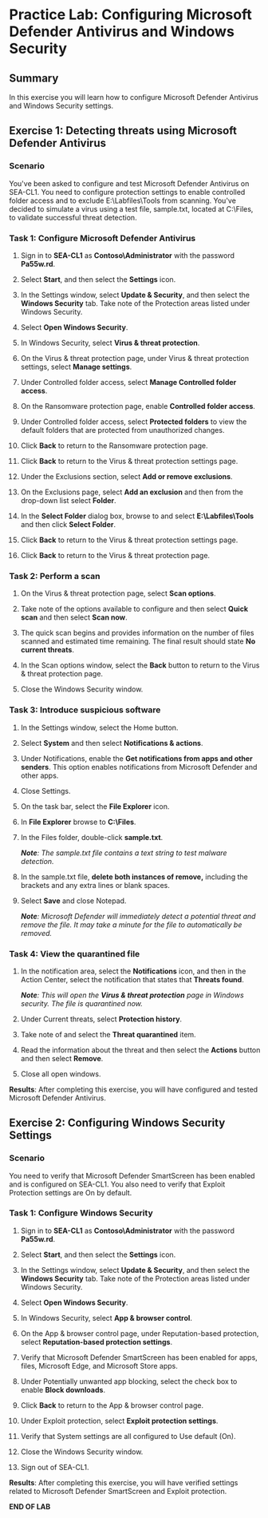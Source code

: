 # Practice Lab: Configuring Microsoft Defender Antivirus and Windows Security

## Summary

In this exercise you will learn how to configure Microsoft Defender Antivirus and Windows Security settings.

## Exercise 1: Detecting threats using Microsoft Defender Antivirus

### Scenario

You've been asked to configure and test Microsoft Defender Antivirus on SEA-CL1. You need to configure protection settings to enable controlled folder access and to exclude E:\\Labfiles\\Tools from scanning. You've decided to simulate a virus using a test file, sample.txt, located at C:\Files, to validate successful threat detection.  

### Task 1: Configure Microsoft Defender Antivirus

1. Sign in to **SEA-CL1** as **Contoso\\Administrator** with the password **Pa55w.rd**.

2. Select **Start**, and then select the **Settings** icon.

3. In the Settings window, select **Update & Security**, and then select the **Windows Security** tab. Take note of the Protection areas listed under Windows Security.

4. Select **Open Windows Security**.

5. In Windows Security, select **Virus & threat protection**.

6. On the Virus & threat protection page, under Virus & threat protection settings, select **Manage settings**.

7. Under Controlled folder access, select **Manage Controlled folder access**.

8. On the Ransomware protection page, enable **Controlled folder access**.

9. Under Controlled folder access, select **Protected folders** to view the default folders that are protected from unauthorized changes.

10. Click **Back** to return to the Ransomware protection page.

11. Click **Back** to return to the Virus & threat protection settings page.

12. Under the Exclusions section, select **Add or remove exclusions**.

13. On the Exclusions page, select **Add an exclusion** and then from the drop-down list select **Folder**.

14. In the **Select Folder** dialog box, browse to and select **E:\\Labfiles\\Tools** and then click **Select Folder**.

15. Click **Back** to return to the Virus & threat protection settings page.

16. Click **Back** to return to the Virus & threat protection page.

### Task 2: Perform a scan

1. On the Virus & threat protection page, select **Scan options**.

2. Take note of the options available to configure and then select **Quick scan** and then select **Scan now**.

3. The quick scan begins and provides information on the number of files scanned and estimated time remaining. The final result should state **No current threats**.

4. In the Scan options window, select the **Back** button to return to the Virus & threat protection page.

5. Close the Windows Security window.

### Task 3: Introduce suspicious software

1. In the Settings window, select the Home button.

2. Select **System** and then select **Notifications & actions**.

3. Under Notifications, enable the **Get notifications from apps and other senders**. This option enables notifications from Microsoft Defender and other apps.

4. Close Settings.

5. On the task bar, select the **File Explorer** icon.

6. In **File Explorer** browse to **C:\\Files**.

7. In the Files folder, double-click **sample.txt**.  

   _**Note**: The sample.txt file contains a text string to test malware detection._

8. In the sample.txt file, **delete both instances of remove,** including the brackets and any extra lines or blank spaces.

9. Select **Save** and close Notepad.

   _**Note**: Microsoft Defender will immediately detect a potential threat and remove the file. It may take a minute for the file to automatically be removed._

### Task 4: View the quarantined file ###

1. In the notification area, select the **Notifications** icon, and then in the Action Center, select the notification that states that **Threats found**.

   _**Note**: This will open the **Virus & threat protection** page in Windows security. The file is quarantined now._

2. Under Current threats, select **Protection history**.

3. Take note of and select the **Threat quarantined** item.

4. Read the information about the threat and then select the **Actions** button and then select **Remove**.

5. Close all open windows.

**Results**: After completing this exercise, you will have configured and tested Microsoft Defender Antivirus.

## Exercise 2: Configuring Windows Security Settings

### Scenario

You need to verify that Microsoft Defender SmartScreen has been enabled and is configured on SEA-CL1. You also need to verify that Exploit Protection settings are On by default.

### Task 1: Configure Windows Security

1. Sign in to **SEA-CL1** as **Contoso\\Administrator** with the password **Pa55w.rd**.

2. Select **Start**, and then select the **Settings** icon.

3. In the Settings window, select **Update & Security**, and then select the **Windows Security** tab. Take note of the Protection areas listed under Windows Security.

4. Select **Open Windows Security**.

5. In Windows Security, select **App & browser control**.

6. On the App & browser control page, under Reputation-based protection, select **Reputation-based protection settings**.

7. Verify that Microsoft Defender SmartScreen has been enabled for apps, files, Microsoft Edge, and Microsoft Store apps.

8. Under Potentially unwanted app blocking, select the check box to enable **Block downloads**.

9. Click **Back** to return to the App & browser control page.

10. Under Exploit protection, select **Exploit protection settings**.

11. Verify that System settings are all configured to Use default (On).

12. Close the Windows Security window.

13. Sign out of SEA-CL1.

**Results**: After completing this exercise, you will have verified settings related to Microsoft Defender SmartScreen and Exploit protection.

**END OF LAB**
